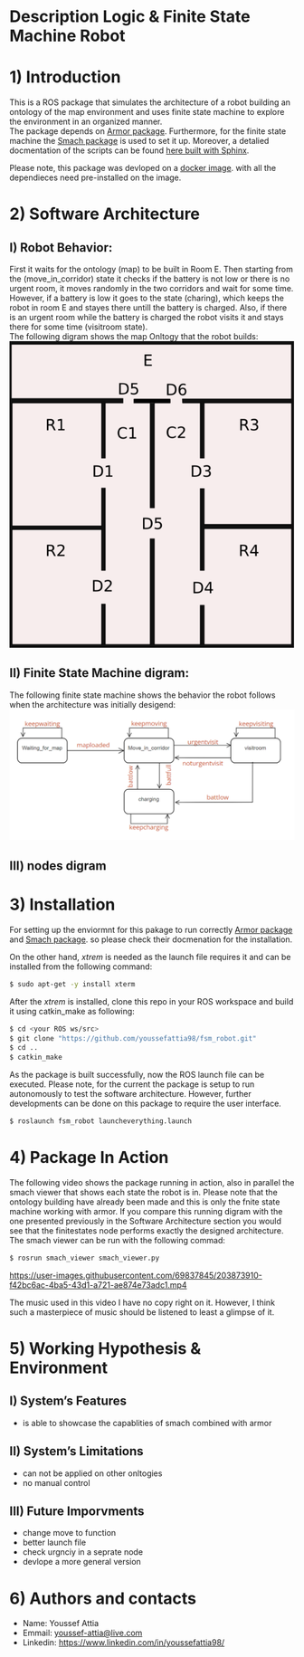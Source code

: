 # Description Logic & Finite State Machine Robot

# 1) Introduction
This is a ROS package that simulates the architecture of a robot building an ontology of the map environment and uses finite state machine to explore the environment in an organized manner.  
The package depends on [Armor package](https://github.com/EmaroLab/armor). Furthermore, for the finite state machine the [Smach package](http://wiki.ros.org/smach) is used to set it up. Moreover, a detalied docmentation of the scripts can be found [here built with Sphinx](https://youssefattia98.github.io/fsm_robot/).

Please note, this package was devloped on a [docker image](https://hub.docker.com/r/carms84/exproblab). with all the dependieces need pre-installed on the image.  




# 2) Software Architecture 
## I) Robot Behavior:  
First it waits for the ontology (map) to be built in Room E. Then starting from the (move_in_corridor) state it checks if the battery is not low or there is no urgent room, it moves randomly in the two corridors and wait for some time. However, if a battery is low it goes to the state (charing), which keeps the robot in room E and stayes there untill the battery is charged. Also, if there is an urgent room while the battery is charged the robot visits it and stays there for some time (visitroom state).  
The following digram shows the map Onltogy that the robot builds:  
![immagine](https://github.com/youssefattia98/fsm_robot/blob/main/docs/Digrams%20%26%20videos/MAP.PNG)  


## II) Finite State Machine digram:  
The following finite state machine shows the behavior the robot follows when the architecture was initially desigend:  
![immagine](https://github.com/youssefattia98/fsm_robot/blob/main/docs/Digrams%20%26%20videos/fsm_digram.PNG)  

## III) nodes digram




# 3) Installation
For setting up the enviormnt for this pakage to run correctly [Armor package](https://github.com/EmaroLab/armor) and [Smach package](http://wiki.ros.org/smach). so please check their docmenation for the installation.  

On the other hand, *xtrem* is needed as the launch file requires it and can be installed from the following command:  
```bash
$ sudo apt-get -y install xterm
``` 
After the *xtrem* is installed, clone this repo in your ROS workspace and build it using catkin_make as following:
```bash
$ cd <your ROS ws/src>
$ git clone "https://github.com/youssefattia98/fsm_robot.git"
$ cd ..
$ catkin_make
```
As the package is built successfully, now the ROS launch file can be executed. Please note, for the current the package is setup to run autonomously to test the software architecture. However, further developments can be done on this package to require the user interface.
```bash
$ roslaunch fsm_robot launcheverything.launch
```



# 4) Package In Action  
The following video shows the package running in action, also in parallel the smach viewer that shows each state the robot is in. Please note that the ontology building have already been made and this is only the fnite state machine working with armor. If you compare this running digram with the one presented previously in the Software Architecture section you would see that the finitestates node performs exactly the designed architecture.
The smach viewer can be run with the following commad:

```bash
$ rosrun smach_viewer smach_viewer.py
```

https://user-images.githubusercontent.com/69837845/203873910-f42bc6ac-4ba5-43d1-a721-ae874e73adc1.mp4    

The music used in this video I have no copy right on it. However, I think such a masterpiece of music should be listened to least a glimpse of it.


# 5) Working Hypothesis & Environment
## I) System’s Features
* is able to showcase the capablities of smach combined with armor
## II) System’s Limitations
* can not be applied on other onltogies
* no manual control
## III) Future Imporvments
* change move to function
* better launch file
* check urgnciy in a seprate node
* devlope a more general version



# 6) Authors and contacts
* Name: Youssef Attia
* Emmail: youssef-attia@live.com
* Linkedin: https://www.linkedin.com/in/youssefattia98/
